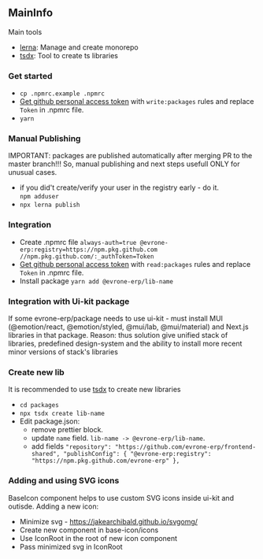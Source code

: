 ## MainInfo

Main tools
- [lerna](https://lerna.js.org/): Manage and create monorepo 
- [tsdx](https://tsdx.io/): Tool to create ts libraries

### Get started

- `cp .npmrc.example .npmrc`  
- [Get github personal access token](https://docs.github.com/en/authentication/keeping-your-account-and-data-secure/creating-a-personal-access-token) with `write:packages` rules and replace `Token` in .npmrc file.
- `yarn`

### Manual Publishing

IMPORTANT: packages are published automatically after merging PR to the master branch!!!
So, manual publishing and next steps usefull ONLY for unusual cases.

- if you did't create/verify your user in the registry early - do it.  
`npm adduser` 
- `npx lerna publish`

### Integration

- Create .npmrc file `always-auth=true
@evrone-erp:registry=https://npm.pkg.github.com
//npm.pkg.github.com/:_authToken=Token
`
- [Get github personal access token](https://docs.github.com/en/authentication/keeping-your-account-and-data-secure/creating-a-personal-access-token) with `read:packages` rules and replace `Token` in .npmrc file.
- Install package `yarn add @evrone-erp/lib-name`

### Integration with Ui-kit package

If some evrone-erp/package needs to use ui-kit - must install MUI (@emotion/react, @emotion/styled, @mui/lab, @mui/material) and Next.js libraries in that package.
Reason: thus solution give unified stack of libraries, predefined design-system and the ability to install more recent minor versions of stack's libraries

### Create new lib

It is recommended to use [tsdx](https://tsdx.io/) to create new libraries

- `cd packages`
- `npx tsdx create lib-name`
- Edit package.json: 
  - remove prettier block.
  - update `name` field. `lib-name -> @evrone-erp/lib-name`.
  - add fields `
  "repository": "https://github.com/evrone-erp/frontend-shared",
  "publishConfig": {
    "@evrone-erp:registry": "https://npm.pkg.github.com/evrone-erp"
  },
  `
### Adding and using SVG icons

BaseIcon component helps to use custom SVG icons inside ui-kit and outisde.
Adding a new icon:
- Minimize svg - https://jakearchibald.github.io/svgomg/
- Create new component in base-icon/icons
- Use IconRoot in the root of new icon component
- Pass minimized svg in IconRoot
